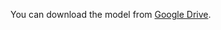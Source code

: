 You can download the model from [Google Drive](https://drive.google.com/file/d/1GeUzE9jAaa9IhzYiZkDiSvv-P5a_ZT0m/view?usp=drive_link).
